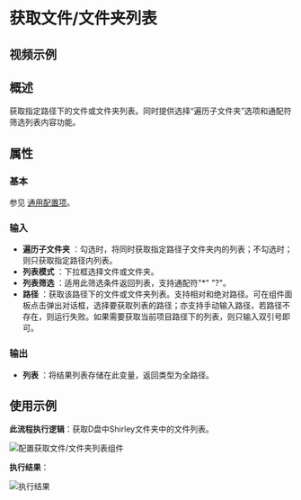 # 获取文件/文件夹列表

## 视频示例

## 概述

获取指定路径下的文件或文件夹列表。同时提供选择“遍历子文件夹”选项和通配符筛选列表内容功能。

## 属性

### 基本

参见 [通用配置项](../../Appendix/CommonConfigurationItems.md)。

### 输入

- **遍历子文件夹** ：勾选时，将同时获取指定路径子文件夹内的列表；不勾选时；则只获取指定路径内列表。
- **列表模式** ：下拉框选择文件或文件夹。
- **列表筛选** ：适用此筛选条件返回列表，支持通配符&quot;\*&quot; &quot;?&quot;。
- **路径** ：获取该路径下的文件或文件夹列表。支持相对和绝对路径。可在组件面板点击弹出对话框，选择要获取列表的路径；亦支持手动输入路径，若路径不存在，则运行失败。如果需要获取当前项目路径下的列表，则只输入双引号即可。

### 输出

- **列表** ：将结果列表存储在此变量，返回类型为全路径。

## 使用示例

**此流程执行逻辑**：获取D盘中Shirley文件夹中的文件列表。

![配置获取文件/文件夹列表组件](https://docimages.blob.core.chinacloudapi.cn/images/Activities/fileList-2.png)

**执行结果**：

![执行结果](https://docimages.blob.core.chinacloudapi.cn/images/Activities/fileList-5.png)
